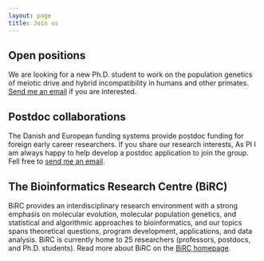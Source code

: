 ```yaml
---
layout: page
title: Join us
---
```


## Open positions

We are looking for a new Ph.D. student to work on the population genetics of meiotic drive and hybrid incompatibility in humans and other primates. [Send me an email](mailto:kaspermunch@birc.au.dk) if you are interested.

## Postdoc collaborations

The Danish and European funding systems provide postdoc funding for foreign early career researchers. If you share our research interests, As PI I am always happy to help develop a postdoc application to join the group. Fell free to [send me an email](mailto:kaspermunch@birc.au.dk).

## The Bioinformatics Research Centre (BiRC)

BiRC provides an interdisciplinary research environment with a strong emphasis on molecular evolution, molecular population genetics, and statistical and algorithmic approaches to bioinformatics, and our topics spans theoretical questions, program development, applications, and data analysis. BiRC is currently home to 25 researchers (professors, postdocs, and Ph.D. students). Read more about BiRC on the [BiRC homepage](https://birc.au.dk).


